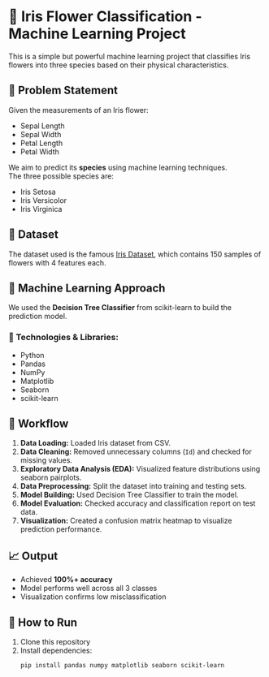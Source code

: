 # 🌸 Iris Flower Classification - Machine Learning Project

This is a simple but powerful machine learning project that classifies Iris flowers into three species based on their physical characteristics.

## 📌 Problem Statement

Given the measurements of an Iris flower:
- Sepal Length
- Sepal Width
- Petal Length
- Petal Width

We aim to predict its **species** using machine learning techniques.  
The three possible species are:
- Iris Setosa
- Iris Versicolor
- Iris Virginica

## 📂 Dataset

The dataset used is the famous [Iris Dataset](https://www.kaggle.com/datasets/saurabh00007/iriscsv), which contains 150 samples of flowers with 4 features each.

## 🧠 Machine Learning Approach

We used the **Decision Tree Classifier** from scikit-learn to build the prediction model.

### 🔧 Technologies & Libraries:
- Python
- Pandas
- NumPy
- Matplotlib
- Seaborn
- scikit-learn

## 🔄 Workflow

1. **Data Loading:** Loaded Iris dataset from CSV.
2. **Data Cleaning:** Removed unnecessary columns (`Id`) and checked for missing values.
3. **Exploratory Data Analysis (EDA):** Visualized feature distributions using seaborn pairplots.
4. **Data Preprocessing:** Split the dataset into training and testing sets.
5. **Model Building:** Used Decision Tree Classifier to train the model.
6. **Model Evaluation:** Checked accuracy and classification report on test data.
7. **Visualization:** Created a confusion matrix heatmap to visualize prediction performance.

## 📈 Output

- Achieved **100%+ accuracy**
- Model performs well across all 3 classes
- Visualization confirms low misclassification



## 🚀 How to Run

1. Clone this repository
2. Install dependencies:
   ```bash
   pip install pandas numpy matplotlib seaborn scikit-learn
